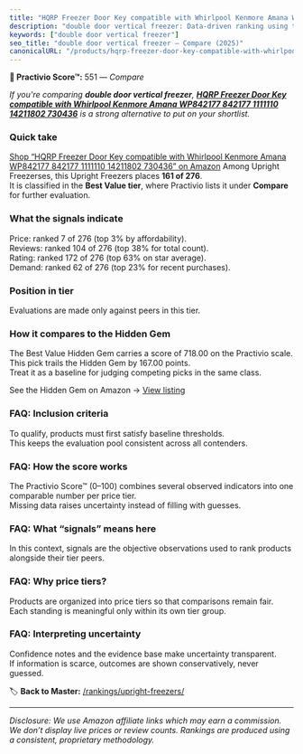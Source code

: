 ```yaml
---
title: "HQRP Freezer Door Key compatible with Whirlpool Kenmore Amana WP842177 842177 1111110 14211802 730436"
description: "double door vertical freezer: Data-driven ranking using the Practivio Score™. Positioned by quality, value, demand, findability, momentum."
keywords: ["double door vertical freezer"]
seo_title: "double door vertical freezer — Compare (2025)"
canonicalURL: "/products/hqrp-freezer-door-key-compatible-with-whirlpool-kenmore-amana-wp842177-842177-1111110-14211802-730436-B08WRRHMJ2/"
---
```


**🛒 Practivio Score™:** 551 — _Compare_


*If you're comparing **double door vertical freezer**, **[HQRP Freezer Door Key compatible with Whirlpool Kenmore Amana WP842177 842177 1111110 14211802 730436](https://www.amazon.com/dp/B08WRRHMJ2?tag=practivio-20)** is a strong alternative to put on your shortlist.*
### Quick take
[Shop “HQRP Freezer Door Key compatible with Whirlpool Kenmore Amana WP842177 842177 1111110 14211802 730436” on Amazon](https://www.amazon.com/dp/B08WRRHMJ2?tag=practivio-20)
Among Upright Freezerses, this Upright Freezers places **161 of 276**.  
It is classified in the **Best Value tier**, where Practivio lists it under **Compare** for further evaluation.

### What the signals indicate
Price: ranked 7 of 276 (top 3% by affordability).  
Reviews: ranked 104 of 276 (top 38% for total count).  
Rating: ranked 172 of 276 (top 63% on star average).  
Demand: ranked 62 of 276 (top 23% for recent purchases).

### Position in tier
Evaluations are made only against peers in this tier.

### How it compares to the Hidden Gem
The Best Value Hidden Gem carries a score of 718.00 on the Practivio scale.  
This pick trails the Hidden Gem by 167.00 points.  
Treat it as a baseline for judging competing picks in the same class.  

See the Hidden Gem on Amazon → [View listing](https://www.amazon.com/dp/B00IR8H55A?tag=practivio-20)

### FAQ: Inclusion criteria
To qualify, products must first satisfy baseline thresholds.  
This keeps the evaluation pool consistent across all contenders.

### FAQ: How the score works
The Practivio Score™ (0–100) combines several observed indicators into one comparable number per price tier.  
Missing data raises uncertainty instead of filling with guesses.

### FAQ: What “signals” means here
In this context, signals are the objective observations used to rank products alongside their tier peers.

### FAQ: Why price tiers?
Products are organized into price tiers so that comparisons remain fair.  
Each standing is meaningful only within its own tier group.

### FAQ: Interpreting uncertainty
Confidence notes and the evidence base make uncertainty transparent.  
If information is scarce, outcomes are shown conservatively, never guessed.

<!-- Missing template for Compare/CompareWithinPriceClass -->


🏷️ **Back to Master:** [/rankings/upright-freezers/](/rankings/upright-freezers/)

---
_Disclosure: We use Amazon affiliate links which may earn a commission. We don’t display live prices or review counts. Rankings are produced using a consistent, proprietary methodology._

